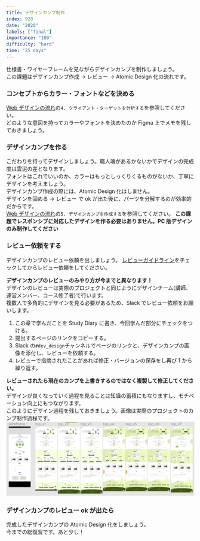 ```yaml
---
title: デザインカンプ制作
index: 920
date: "2020"
labels: ["final"]
importance: "100"
difficulty: "hard"
time: "25 days"
---
```


仕様書・ワイヤーフレームを見ながらデザインカンプを制作しましょう。  
この課題はデザインカンプ作成 -> レビュー -> Atomic Design 化の流れです。

### コンセプトからカラー・フォントなどを決める

[Web デザインの流れ](/final/)の`4. クライアント・ターゲットを分析する`を参照してください。  
どのような意図を持ってカラーやフォントを決めたのか Figma 上でメモを残しておきましょう。

### デザインカンプを作る

こだわりを持ってデザインしましょう。職人魂があるかないかでデザインの完成度は雲泥の差となります。  
フォントはこれでいいのか、カラーはもっとしっくりくるものがないか、丁寧にデザインを考えましょう。  
デザインカンプ作成の際には、Atomic Design 化はしません。  
デザインを固める -> レビュー で ok が出た後に、パーツを分解するのが効率的だからです。  
[Web デザインの流れ](/final/)の`5. デザインカンプを作成する`を参照してください。
**この課題でレスポンシブに対応したデザインを作る必要はありません。PC 版デザインのみ制作してください**

### レビュー依頼をする

デザインカンプのレビュー依頼を出しましょう。
[レビューガイドライン](https://www.notion.so/shinonome-inc/29370338f6e14d3fb38e7e1dccd3a826)をチェックしてからレビュー依頼をしてください。

**デザインカンプのレビューのみやり方が今までと異なります！**  
デザインのレビューは実際のプロジェクトと同じようにデザインチーム(講師、運営メンバー、コース修了者)で行います。  
複数人で多角的にデザインを見る必要があるため、Slack でレビュー依頼をお願いします。

1. この章で学んだことを Study Diary に書き、今回学んだ部分にチェックをつける。
2. 提出するページのリンクをコピーする。
3. Slack の`#dev_design`チャンネルでページのリンクと、デザインカンプの画像を添付し、レビューを依頼する。
4. レビューで指摘されたことがあれば修正・バージョンの保存をし再び 1 から繰り返す。

**レビューされたら現在のカンプを上書きするのではなく複製して修正してください。**  
デザインが良くなっていく過程を見ることは知識の蓄積にもなりますし、モチベーション向上にもつながります。  
このようにデザイン過程を残しておきましょう。画像は実際のプロジェクトのカンプ制作過程です。
![progress](./img/progress.png)

### デザインカンプのレビュー ok が出たら

完成したデザインカンプの Atomic Design 化をしましょう。  
今までの総復習です。あと少し！
